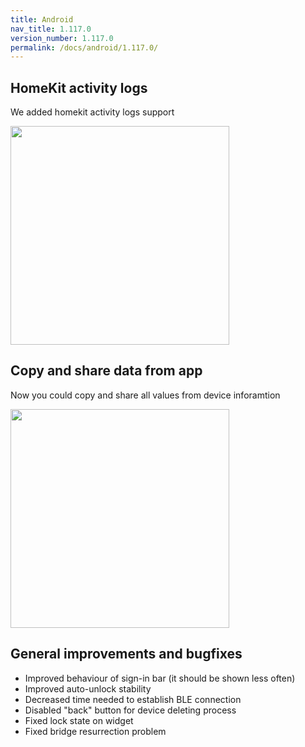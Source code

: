 ```yaml
---
title: Android
nav_title: 1.117.0
version_number: 1.117.0
permalink: /docs/android/1.117.0/
---
```


## HomeKit activity logs
We added homekit activity logs support

<img src="/tedee-release-notes/docs/android/assets/homekit_activity_logs.png" width="350">

## Copy and share data from app 
Now you could copy and share all values from device inforamtion 

<img src="/tedee-release-notes/docs/android/assets/copy_mac.png" width="350">

## General improvements and bugfixes
- Improved behaviour of sign-in bar (it should be shown less often)
- Improved auto-unlock stability
- Decreased time needed to establish BLE connection
- Disabled "back" button for device deleting process
- Fixed lock state on widget
- Fixed bridge resurrection problem


